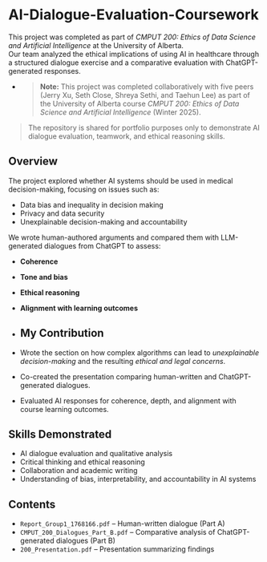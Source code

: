 # AI-Dialogue-Evaluation-Coursework

This project was completed as part of *CMPUT 200: Ethics of Data Science and Artificial Intelligence* at the University of Alberta.  
Our team analyzed the ethical implications of using AI in healthcare through a structured dialogue exercise and a comparative evaluation with ChatGPT-generated responses.

- > **Note:** This project was completed collaboratively with five peers (Jerry Xu, Seth Close, Shreya Sethi, and Taehun Lee) as part of the University of Alberta course *CMPUT 200: Ethics of Data Science and Artificial Intelligence* (Winter 2025).  
> The repository is shared for portfolio purposes only to demonstrate AI dialogue evaluation, teamwork, and ethical reasoning skills.

## Overview
The project explored whether AI systems should be used in medical decision-making, focusing on issues such as:
- Data bias and inequality in decision making  
- Privacy and data security  
- Unexplainable decision-making and accountability  

We wrote human-authored arguments and compared them with LLM-generated dialogues from ChatGPT to assess:
- **Coherence**  
- **Tone and bias**  
- **Ethical reasoning**  
- **Alignment with learning outcomes**

- ## My Contribution
- Wrote the section on how complex algorithms can lead to *unexplainable decision-making* and the resulting *ethical and legal concerns*.  
- Co-created the presentation comparing human-written and ChatGPT-generated dialogues.  
- Evaluated AI responses for coherence, depth, and alignment with course learning outcomes.  

## Skills Demonstrated
- AI dialogue evaluation and qualitative analysis  
- Critical thinking and ethical reasoning  
- Collaboration and academic writing  
- Understanding of bias, interpretability, and accountability in AI systems  

## Contents
- `Report_Group1_1768166.pdf` – Human-written dialogue (Part A)  
- `CMPUT_200_Dialogues_Part_B.pdf` – Comparative analysis of ChatGPT-generated dialogues (Part B)  
- `200_Presentation.pdf` – Presentation summarizing findings
